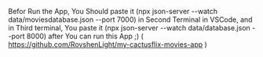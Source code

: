 Befor Run the App, You Should paste it (npx json-server --watch data/moviesdatabase.json --port 7000) in Second Terminal in VSCode, and in Third terminal, You paste it (npx json-server --watch data/database.json --port 8000) after You can run this App  ;)   ( https://github.com/RovshenLight/my-cactusflix-movies-app )
